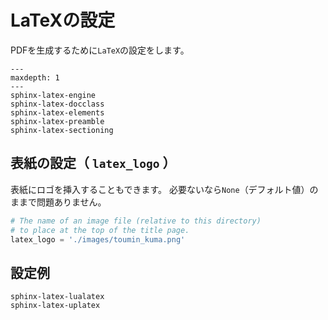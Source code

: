 # LaTeXの設定

PDFを生成するために``LaTeX``の設定をします。

```{toctree}
---
maxdepth: 1
---
sphinx-latex-engine
sphinx-latex-docclass
sphinx-latex-elements
sphinx-latex-preamble
sphinx-latex-sectioning
```

## 表紙の設定（ ``latex_logo`` ）

表紙にロゴを挿入することもできます。
必要ないなら``None``（デフォルト値）のままで問題ありません。

```python
# The name of an image file (relative to this directory)
# to place at the top of the title page.
latex_logo = './images/toumin_kuma.png'
```

## 設定例

```{toctree}
sphinx-latex-lualatex
sphinx-latex-uplatex
```
